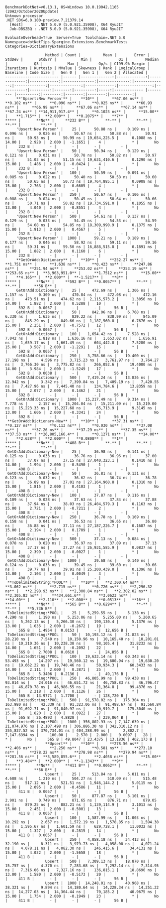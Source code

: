 
    BenchmarkDotNet=v0.13.1, OS=Windows 10.0.19042.1165 (20H2/October2020Update)
    Unknown processor
    .NET SDK=6.0.100-preview.7.21379.14
      [Host]     : .NET 5.0.9 (5.0.921.35908), X64 RyuJIT
      Job-DBSZBQ : .NET 5.0.9 (5.0.921.35908), X64 RyuJIT

    EvaluateOverhead=True  Server=True  Toolchain=.NET 5.0  
    Namespace=dotNetTips.Spargine.Extensions.BenchmarkTests  Categories=DictionaryExtensions  

                      Method | Count |          Mean |        Error |        StdDev |       StdErr |           Min |            Q1 |        Median |            Q3 |           Max |         Op/s | CI99.9% Margin | Iterations | Kurtosis | MValue | Skewness | Rank | LogicalGroup | Baseline | Code Size |   Gen 0 |   Gen 1 |   Gen 2 | Allocated |
    ------------------------ |------ |--------------:|-------------:|--------------:|-------------:|--------------:|--------------:|--------------:|--------------:|--------------:|-------------:|---------------:|-----------:|---------:|-------:|---------:|-----:|------------- |--------- |----------:|--------:|--------:|--------:|----------:|
         **'Upsert:New Person'** |    **10** |      **67.06 ns** |     **0.102 ns** |      **0.096 ns** |     **0.025 ns** |      **66.93 ns** |      **66.99 ns** |      **67.06 ns** |      **67.14 ns** |      **67.24 ns** | **14,911,917.4** |      **0.1023 ns** |      **15.00** |    **1.715** |  **2.000** |   **0.2075** |    **7** |            ***** |       **No** |     **232 B** |       **-** |       **-** |       **-** |         **-** |
         'Upsert:New Person' |    25 |      50.88 ns |     0.109 ns |      0.096 ns |     0.026 ns |      50.67 ns |      50.88 ns |      50.91 ns |      50.93 ns |      50.99 ns | 19,654,225.5 |      0.1088 ns |      14.00 |    2.928 |  2.000 |  -1.1651 |    4 |            * |       No |     232 B |       - |       - |       - |         - |
         'Upsert:New Person' |    50 |      50.94 ns |     0.129 ns |      0.121 ns |     0.031 ns |      50.78 ns |      50.82 ns |      50.97 ns |      51.03 ns |      51.15 ns | 19,631,410.6 |      0.1290 ns |      15.00 |    1.486 |  2.000 |  -0.0424 |    4 |            * |       No |     232 B |       - |       - |       - |         - |
         'Upsert:New Person' |   100 |      50.59 ns |     0.091 ns |      0.085 ns |     0.022 ns |      50.40 ns |      50.58 ns |      50.60 ns |      50.65 ns |      50.73 ns | 19,764,885.1 |      0.0908 ns |      15.00 |    2.763 |  2.000 |  -0.6605 |    4 |            * |       No |     232 B |       - |       - |       - |         - |
         'Upsert:New Person' |   250 |      50.67 ns |     0.106 ns |      0.088 ns |     0.024 ns |      50.45 ns |      50.64 ns |      50.66 ns |      50.71 ns |      50.82 ns | 19,734,591.0 |      0.1055 ns |      13.00 |    4.040 |  2.000 |  -0.8551 |    4 |            * |       No |     232 B |       - |       - |       - |         - |
         'Upsert:New Person' |   500 |      54.61 ns |     0.137 ns |      0.129 ns |     0.033 ns |      54.45 ns |      54.53 ns |      54.59 ns |      54.68 ns |      54.85 ns | 18,309,990.9 |      0.1375 ns |      15.00 |    1.913 |  2.000 |   0.4567 |    5 |            * |       No |     232 B |       - |       - |       - |         - |
         'Upsert:New Person' |  1000 |      59.21 ns |     0.189 ns |      0.177 ns |     0.046 ns |      58.92 ns |      59.11 ns |      59.16 ns |      59.31 ns |      59.50 ns | 16,888,515.8 |      0.1891 ns |      15.00 |    1.882 |  2.000 |   0.1160 |    6 |            * |       No |     232 B |       - |       - |       - |         - |
         **GetOrAdd:Dictionary** |    **10** |     **252.27 ns** |     **1.751 ns** |      **1.638 ns** |     **0.423 ns** |     **247.86 ns** |     **251.94 ns** |     **253.02 ns** |     **253.19 ns** |     **253.65 ns** |  **3,963,951.0** |      **1.7512 ns** |      **15.00** |    **4.165** |  **2.000** |  **-1.5217** |    **8** |            ***** |       **No** |     **592 B** |  **0.0057** |       **-** |       **-** |      **56 B** |
         GetOrAdd:Dictionary |    25 |     472.69 ns |     1.306 ns |      1.157 ns |     0.309 ns |     470.84 ns |     472.08 ns |     472.16 ns |     473.51 ns |     474.62 ns |  2,115,573.2 |      1.3056 ns |      14.00 |    1.882 |  2.000 |   0.5288 |   10 |            * |       No |     592 B |  0.0057 |       - |       - |      56 B |
         GetOrAdd:Dictionary |    50 |     842.06 ns |     6.768 ns |      6.330 ns |     1.635 ns |     829.22 ns |     838.99 ns |     845.09 ns |     845.29 ns |     849.66 ns |  1,187,560.8 |      6.7676 ns |      15.00 |    2.251 |  2.000 |  -0.7572 |   12 |            * |       No |     592 B |  0.0057 |       - |       - |      56 B |
         GetOrAdd:Dictionary |   100 |   1,654.42 ns |     7.528 ns |      7.042 ns |     1.818 ns |   1,636.16 ns |   1,653.02 ns |   1,656.91 ns |   1,659.17 ns |   1,661.49 ns |    604,442.8 |      7.5280 ns |      15.00 |    3.587 |  2.000 |  -1.2291 |   15 |            * |       No |     592 B |  0.0057 |       - |       - |      56 B |
         GetOrAdd:Dictionary |   250 |   3,758.66 ns |    19.400 ns |     17.198 ns |     4.596 ns |   3,715.23 ns |   3,761.97 ns |   3,764.27 ns |   3,766.30 ns |   3,775.82 ns |    266,052.6 |     19.4000 ns |      14.00 |    3.984 |  2.000 |  -1.5249 |   17 |            * |       No |     592 B |  0.0038 |       - |       - |      56 B |
         GetOrAdd:Dictionary |   500 |   7,419.24 ns |    13.836 ns |     12.942 ns |     3.342 ns |   7,399.84 ns |   7,409.19 ns |   7,420.55 ns |   7,427.96 ns |   7,445.40 ns |    134,784.6 |     13.8359 ns |      15.00 |    2.077 |  2.000 |   0.1462 |   21 |            * |       No |     592 B |       - |       - |       - |      56 B |
         GetOrAdd:Dictionary |  1000 |  15,217.49 ns |     9.314 ns |      7.778 ns |     2.157 ns |  15,204.04 ns |  15,211.09 ns |  15,219.00 ns |  15,223.33 ns |  15,227.68 ns |     65,713.9 |      9.3145 ns |      13.00 |    1.606 |  2.000 |  -0.3341 |   24 |            * |       No |     592 B |       - |       - |       - |      56 B |
     **GetOrAdd:Dictionary-New** |    **10** |      **37.31 ns** |     **0.127 ns** |      **0.113 ns** |     **0.030 ns** |      **37.08 ns** |      **37.26 ns** |      **37.29 ns** |      **37.35 ns** |      **37.53 ns** | **26,805,166.4** |      **0.1271 ns** |      **14.00** |    **2.628** |  **2.000** |   **0.0808** |    **1** |            ***** |       **No** |     **408 B** |       **-** |       **-** |       **-** |         **-** |
     GetOrAdd:Dictionary-New |    25 |      36.98 ns |     0.141 ns |      0.125 ns |     0.033 ns |      36.76 ns |      36.96 ns |      37.00 ns |      37.07 ns |      37.15 ns | 27,040,323.1 |      0.1410 ns |      14.00 |    1.994 |  2.000 |  -0.5490 |    1 |            * |       No |     408 B |       - |       - |       - |         - |
     GetOrAdd:Dictionary-New |    50 |      36.81 ns |     0.131 ns |      0.123 ns |     0.032 ns |      36.62 ns |      36.74 ns |      36.78 ns |      36.89 ns |      37.01 ns | 27,164,960.8 |      0.1310 ns |      15.00 |    1.815 |  2.000 |   0.4103 |    1 |            * |       No |     408 B |       - |       - |       - |         - |
     GetOrAdd:Dictionary-New |   100 |      37.87 ns |     0.116 ns |      0.109 ns |     0.028 ns |      37.63 ns |      37.84 ns |      37.88 ns |      37.94 ns |      38.03 ns | 26,404,579.3 |      0.1163 ns |      15.00 |    2.721 |  2.000 |  -0.7211 |    2 |            * |       No |     408 B |       - |       - |       - |         - |
     GetOrAdd:Dictionary-New |   250 |      36.78 ns |     0.169 ns |      0.158 ns |     0.041 ns |      36.53 ns |      36.65 ns |      36.80 ns |      36.88 ns |      37.11 ns | 27,187,226.7 |      0.1687 ns |      15.00 |    2.194 |  2.000 |   0.1709 |    1 |            * |       No |     408 B |       - |       - |       - |         - |
     GetOrAdd:Dictionary-New |   500 |      37.13 ns |     0.084 ns |      0.078 ns |     0.020 ns |      36.97 ns |      37.09 ns |      37.13 ns |      37.17 ns |      37.27 ns | 26,931,585.9 |      0.0837 ns |      15.00 |    2.399 |  2.000 |  -0.0027 |    1 |            * |       No |     408 B |       - |       - |       - |         - |
     GetOrAdd:Dictionary-New |  1000 |      39.68 ns |     0.140 ns |      0.124 ns |     0.033 ns |      39.45 ns |      39.60 ns |      39.66 ns |      39.77 ns |      39.91 ns | 25,200,439.8 |      0.1396 ns |      14.00 |    2.103 |  2.000 |   0.0049 |    3 |            * |       No |     408 B |       - |       - |       - |         - |
     **ToDelimitedString:*POOL** |    **10** |   **2,300.64 ns** |     **3.062 ns** |      **2.715 ns** |     **0.726 ns** |   **2,296.32 ns** |   **2,298.93 ns** |   **2,300.84 ns** |   **2,302.02 ns** |   **2,305.83 ns** |    **434,661.6** |      **3.0623 ns** |      **14.00** |    **2.110** |  **2.000** |   **0.0513** |   **16** |            ***** |       **No** |     **565 B** |  **0.6294** |       **-** |       **-** |   **5,736 B** |
     ToDelimitedString:*POOL |    25 |   5,259.55 ns |     5.138 ns |      4.290 ns |     1.190 ns |   5,253.06 ns |   5,255.00 ns |   5,260.65 ns |   5,262.13 ns |   5,266.30 ns |    190,130.4 |      5.1376 ns |      13.00 |    1.635 |  2.000 |  -0.2672 |   19 |            * |       No |     565 B |  1.4954 |  0.0153 |       - |  12,656 B |
     ToDelimitedString:*POOL |    50 |  10,193.12 ns |    31.823 ns |     28.210 ns |     7.540 ns |  10,150.96 ns |  10,165.40 ns |  10,201.01 ns |  10,210.36 ns |  10,238.38 ns |     98,105.4 |     31.8232 ns |      14.00 |    1.651 |  2.000 |  -0.2092 |   22 |            * |       No |     565 B |  2.7008 |  0.0610 |       - |  24,856 B |
     ToDelimitedString:*POOL |   100 |  19,633.14 ns |    60.343 ns |     53.493 ns |    14.297 ns |  19,560.12 ns |  19,600.94 ns |  19,630.20 ns |  19,662.22 ns |  19,740.46 ns |     50,934.3 |     60.3433 ns |      14.00 |    2.111 |  2.000 |   0.3871 |   25 |            * |       No |     565 B |  5.3406 |  0.2136 |       - |  49,176 B |
     ToDelimitedString:*POOL |   250 |  46,805.99 ns |    99.438 ns |     93.014 ns |    24.016 ns |  46,651.72 ns |  46,758.83 ns |  46,796.47 ns |  46,870.78 ns |  46,986.55 ns |     21,364.8 |     99.4376 ns |      15.00 |    2.218 |  2.000 |   0.1126 |   26 |            * |       No |     565 B | 13.9771 |  1.7700 |       - | 128,720 B |
     ToDelimitedString:*POOL |   500 |  91,578.02 ns |   175.304 ns |    163.980 ns |    42.339 ns |  91,323.06 ns |  91,488.67 ns |  91,560.84 ns |  91,692.71 ns |  91,840.97 ns |     10,919.7 |    175.3040 ns |      15.00 |    1.820 |  2.000 |   0.0922 |   27 |            * |       No |     565 B | 26.4893 |  4.8828 |       - | 239,864 B |
     ToDelimitedString:*POOL |  1000 | 356,802.93 ns | 7,147.639 ns | 21,074.976 ns | 2,107.498 ns | 306,886.30 ns | 342,310.12 ns | 355,837.52 ns | 370,734.01 ns | 404,288.99 ns |      2,802.7 |  7,147.6394 ns |     100.00 |    2.570 |  2.000 |   0.0097 |   28 |            * |       No |     565 B | 49.8047 | 23.4375 | 13.1836 | 462,173 B |
                      **Upsert** |    **10** |     **278.56 ns** |     **2.406 ns** |      **2.250 ns** |     **0.581 ns** |     **273.10 ns** |     **278.22 ns** |     **278.98 ns** |     **279.94 ns** |     **281.56 ns** |  **3,589,855.6** |      **2.4058 ns** |      **15.00** |    **3.484** |  **2.000** |  **-1.1343** |    **9** |            ***** |       **No** |     **411 B** |  **0.0062** |       **-** |       **-** |      **56 B** |
                      Upsert |    25 |     513.84 ns |     5.011 ns |      4.688 ns |     1.210 ns |     504.27 ns |     510.09 ns |     515.48 ns |     517.12 ns |     521.51 ns |  1,946,144.2 |      5.0115 ns |      15.00 |    2.095 |  2.000 |  -0.4586 |   11 |            * |       No |     411 B |  0.0057 |       - |       - |      56 B |
                      Upsert |    50 |     877.87 ns |     3.101 ns |      2.901 ns |     0.749 ns |     871.65 ns |     876.71 ns |     879.05 ns |     879.25 ns |     882.21 ns |  1,139,114.9 |      3.1013 ns |      15.00 |    2.451 |  2.000 |  -0.5001 |   13 |            * |       No |     411 B |  0.0057 |       - |       - |      56 B |
                      Upsert |   100 |   1,587.99 ns |    11.003 ns |     10.292 ns |     2.657 ns |   1,572.19 ns |   1,578.85 ns |   1,594.38 ns |   1,595.67 ns |   1,601.59 ns |    629,728.1 |     11.0032 ns |      15.00 |    1.327 |  2.000 |  -0.2815 |   14 |            * |       No |     411 B |  0.0057 |       - |       - |      56 B |
                      Upsert |   250 |   4,058.18 ns |    34.413 ns |     32.190 ns |     8.311 ns |   3,979.73 ns |   4,058.08 ns |   4,071.24 ns |   4,078.11 ns |   4,082.30 ns |    246,415.6 |     34.4131 ns |      15.00 |    4.032 |  2.000 |  -1.5658 |   18 |            * |       No |     411 B |       - |       - |       - |      56 B |
                      Upsert |   500 |   7,309.13 ns |    18.870 ns |     15.757 ns |     4.370 ns |   7,283.68 ns |   7,292.14 ns |   7,314.95 ns |   7,316.06 ns |   7,327.16 ns |    136,815.1 |     18.8696 ns |      13.00 |    1.580 |  2.000 |  -0.5173 |   20 |            * |       No |     411 B |       - |       - |       - |      56 B |
                      Upsert |  1000 |  14,248.01 ns |    40.968 ns |     38.321 ns |     9.894 ns |  14,180.64 ns |  14,228.34 ns |  14,251.22 ns |  14,277.03 ns |  14,304.44 ns |     70,185.2 |     40.9675 ns |      15.00 |    1.754 |  2.000 |  -0.1949 |   23 |            * |       No |     411 B |       - |       - |       - |      56 B |
